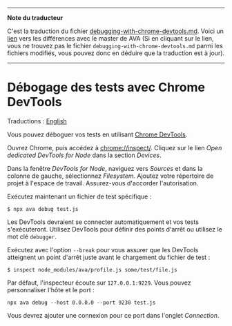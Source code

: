 ___
**Note du traducteur**

C'est la traduction du fichier [debugging-with-chrome-devtools.md](https://github.com/avajs/ava/blob/main/docs/recipes/debugging-with-chrome-devtools.md). Voici un [lien](https://github.com/avajs/ava/compare/b208d143ad852dc95aa8b44eed94ac1f404a25f4...main#diff-f5e363bb05df566efcd9000a18ff662f283a921b4f0e1bcf15e4a46560b663ff) vers les différences avec le master de AVA (Si en cliquant sur le lien, vous ne trouvez pas le fichier `debugging-with-chrome-devtools.md` parmi les fichiers modifiés, vous pouvez donc en déduire que la traduction est à jour).
___
# Débogage des tests avec Chrome DevTools

Traductions : [English](https://github.com/avajs/ava/blob/main/docs/recipes/debugging-with-chrome-devtools.md)

Vous pouvez déboguer vos tests en utilisant [Chrome DevTools](https://developers.google.com/web/tools/chrome-devtools).

Ouvrez Chrome, puis accédez à <chrome://inspect/>. Cliquez sur le lien *Open dedicated DevTools for Node* dans la section *Devices*.

Dans la fenêtre *DevTools for Node*, naviguez vers *Sources* et dans la colonne de gauche, sélectionnez *Filesystem*. Ajoutez votre répertoire de projet à l'espace de travail. Assurez-vous d'accorder l'autorisation.

Exécutez maintenant un fichier de test spécifique :

```console
$ npx ava debug test.js
```

Les DevTools devraient se connecter automatiquement et vos tests s'exécuteront. Utilisez DevTools pour définir des points d'arrêt ou utilisez le mot clé `debugger`.

Exécutez avec l'option `--break` pour vous assurer que les DevTools atteignent un point d'arrêt juste avant le chargement du fichier de test :

```console
$ inspect node_modules/ava/profile.js some/test/file.js
```

Par défaut, l'inspecteur écoute sur `127.0.0.1:9229`. Vous pouvez personnaliser l'hôte et le port :

```console
npx ava debug --host 0.0.0.0 --port 9230 test.js
```

Vous devrez ajouter une connexion pour ce port dans l'onglet *Connection*.
